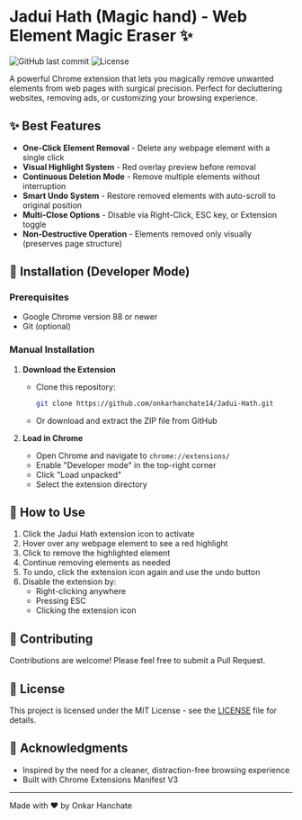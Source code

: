 # Jadui Hath (Magic hand) - Web Element Magic Eraser ✨

![GitHub last commit](https://img.shields.io/github/last-commit/onkarhanchate14/Jadui-Hath)
![License](https://img.shields.io/badge/License-MIT-green)

A powerful Chrome extension that lets you magically remove unwanted elements from web pages with surgical precision. Perfect for decluttering websites, removing ads, or customizing your browsing experience.

## ✨ Best Features

- **One-Click Element Removal** - Delete any webpage element with a single click
- **Visual Highlight System** - Red overlay preview before removal
- **Continuous Deletion Mode** - Remove multiple elements without interruption
- **Smart Undo System** - Restore removed elements with auto-scroll to original position
- **Multi-Close Options** - Disable via Right-Click, ESC key, or Extension toggle
- **Non-Destructive Operation** - Elements removed only visually (preserves page structure)

## 🚀 Installation (Developer Mode)

### Prerequisites

- Google Chrome version 88 or newer
- Git (optional)

### Manual Installation

1. **Download the Extension**

   - Clone this repository:
     ```bash
     git clone https://github.com/onkarhanchate14/Jadui-Hath.git
     ```
   - Or download and extract the ZIP file from GitHub

2. **Load in Chrome**
   - Open Chrome and navigate to `chrome://extensions/`
   - Enable "Developer mode" in the top-right corner
   - Click "Load unpacked"
   - Select the extension directory

## 🎯 How to Use

1. Click the Jadui Hath extension icon to activate
2. Hover over any webpage element to see a red highlight
3. Click to remove the highlighted element
4. Continue removing elements as needed
5. To undo, click the extension icon again and use the undo button
6. Disable the extension by:
   - Right-clicking anywhere
   - Pressing ESC
   - Clicking the extension icon

## 🤝 Contributing

Contributions are welcome! Please feel free to submit a Pull Request.

## 📝 License

This project is licensed under the MIT License - see the [LICENSE](LICENSE) file for details.

## 🙏 Acknowledgments

- Inspired by the need for a cleaner, distraction-free browsing experience
- Built with Chrome Extensions Manifest V3

---

Made with ❤️ by Onkar Hanchate
